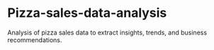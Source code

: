 # Pizza-sales-data-analysis
Analysis of pizza sales data to extract insights, trends, and business recommendations.
